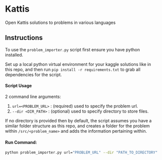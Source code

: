 # Kattis

Open Kattis solutions to problems in various languages

## Instructions

To use the `problem_importer.py` script first ensure you have python installed.

Set up a local python virtual environment for your kaggle solutions like in this repo, and then run `pip install -r requirements.txt`
to grab all dependencies for the script.

#### Script Usage

2 command line arguments:

1. `url=<PROBLEM_URL>` : (required) used to specify the problem url.
2. `--dir <DIR_PATH>` : (optional) used to specify directory to store files.

If no directory is provided then by default, the script assumes you have a similar folder structure as this repo, and creates
a folder for the problem within `/src/<problem_name>` and adds the information pertaining within.

#### Run Command:

```bash
python problem_importer.py url="PROBLEM_URL" --dir "PATH_TO_DIRECTORY"
```
